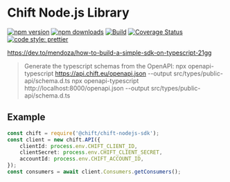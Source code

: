 # Chift Node.js Library

[![npm version](https://img.shields.io/npm/v/@chift/chift-nodejs-sdk)](https://www.npmjs.com/package/@chift/chift-nodejs-sdk)
[![npm downloads](https://img.shields.io/npm/dw/@chift/chift-nodejs-sdk)](https://www.npmjs.com/package/@chift/chift-nodejs-sdk)
[![Build](https://github.com/chift-oneapi/chift-nodejs-sdk/actions/workflows/tests.yml/badge.svg)](https://github.com/chift-oneapi/chift-nodejs-sdk/actions/workflows/tests.yml)
[![Coverage Status](https://coveralls.io/repos/github/chift-oneapi/chift-nodejs-sdk/badge.svg?branch=main)](https://coveralls.io/github/chift-oneapi/chift-nodejs-sdk?branch=main)
[![code style: prettier](https://img.shields.io/badge/code_style-prettier-ff69b4.svg)](https://github.com/prettier/prettier)

https://dev.to/mendoza/how-to-build-a-simple-sdk-on-typescript-21gg

> Generate the typescript schemas from the OpenAPI:
> npx openapi-typescript https://api.chift.eu/openapi.json --output src/types/public-api/schema.d.ts
> npx openapi-typescript http://localhost:8000/openapi.json --output src/types/public-api/schema.d.ts

## Example

```typescript
const chift = require('@chift/chift-nodejs-sdk');
const client = new chift.API({
    clientId: process.env.CHIFT_CLIENT_ID,
    clientSecret: process.env.CHIFT_CLIENT_SECRET,
    accountId: process.env.CHIFT_ACCOUNT_ID,
});
const consumers = await client.Consumers.getConsumers();
```
